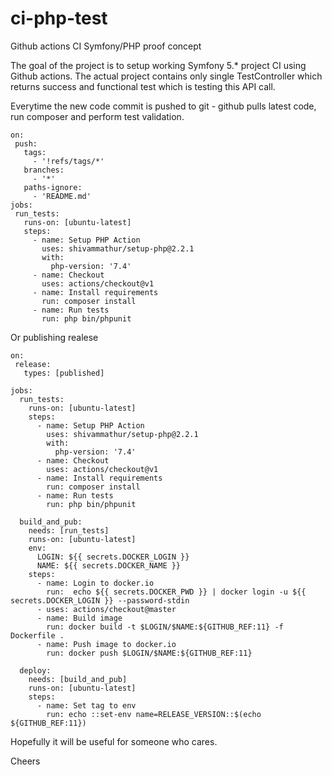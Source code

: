 # ci-php-test
Github actions CI Symfony/PHP proof concept

The goal of the project is to setup working Symfony 5.* project CI using Github actions.
The actual project contains only single TestController which returns success and functional test which is testing this API call.

Everytime the new code commit is pushed to git - github pulls latest code, run composer and perform test validation.
 
```
on:
 push:
   tags:
     - '!refs/tags/*'
   branches:
     - '*'
   paths-ignore:
     - 'README.md'
jobs:
 run_tests:
   runs-on: [ubuntu-latest]
   steps:
     - name: Setup PHP Action
       uses: shivammathur/setup-php@2.2.1
       with:
         php-version: '7.4'
     - name: Checkout
       uses: actions/checkout@v1
     - name: Install requirements
       run: composer install
     - name: Run tests
       run: php bin/phpunit
```


Or publishing realese

```
on:
 release:
   types: [published]

jobs:
  run_tests:
    runs-on: [ubuntu-latest]
    steps:
      - name: Setup PHP Action
        uses: shivammathur/setup-php@2.2.1
        with:
          php-version: '7.4'
      - name: Checkout
        uses: actions/checkout@v1
      - name: Install requirements
        run: composer install
      - name: Run tests
        run: php bin/phpunit

  build_and_pub:
    needs: [run_tests]
    runs-on: [ubuntu-latest]
    env:
      LOGIN: ${{ secrets.DOCKER_LOGIN }}
      NAME: ${{ secrets.DOCKER_NAME }}
    steps:
      - name: Login to docker.io
        run:  echo ${{ secrets.DOCKER_PWD }} | docker login -u ${{ secrets.DOCKER_LOGIN }} --password-stdin
      - uses: actions/checkout@master
      - name: Build image
        run: docker build -t $LOGIN/$NAME:${GITHUB_REF:11} -f Dockerfile .
      - name: Push image to docker.io
        run: docker push $LOGIN/$NAME:${GITHUB_REF:11}

  deploy:
    needs: [build_and_pub]
    runs-on: [ubuntu-latest]
    steps:
      - name: Set tag to env
        run: echo ::set-env name=RELEASE_VERSION::$(echo ${GITHUB_REF:11})
```

Hopefully it will be useful for someone who cares.

Cheers
